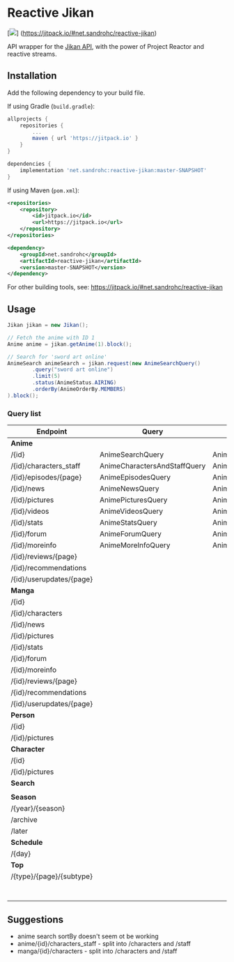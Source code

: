 # Reactive Jikan

[![](https://jitpack.io/v/SandroHc/reactive-jikan.svg?style=flat-square)]
(https://jitpack.io/#net.sandrohc/reactive-jikan)

API wrapper for the [Jikan API](https://jikan.moe), with the power of Project Reactor and reactive streams.

## Installation

Add the following dependency to your build file.

If using Gradle (`build.gradle`):
```groovy
allprojects {
    repositories {
        ...
        maven { url 'https://jitpack.io' }
    }
}

dependencies {
    implementation 'net.sandrohc:reactive-jikan:master-SNAPSHOT'
}
```

If using Maven (`pom.xml`):
```xml
<repositories>
    <repository>
        <id>jitpack.io</id>
        <url>https://jitpack.io</url>
    </repository>
</repositories>

<dependency>
    <groupId>net.sandrohc</groupId>
    <artifactId>reactive-jikan</artifactId>
    <version>master-SNAPSHOT</version>
</dependency>
```

For other building tools, see: https://jitpack.io/#net.sandrohc/reactive-jikan

## Usage

```java
Jikan jikan = new Jikan();

// Fetch the anime with ID 1
Anime anime = jikan.getAnime(1).block();

// Search for 'sword art online'
AnimeSearch animeSearch = jikan.request(new AnimeSearchQuery()
        .query("sword art online")
        .limit(5)
        .status(AnimeStatus.AIRING)
        .orderBy(AnimeOrderBy.MEMBERS)
).block();
```

### Query list

| Endpoint                         	| Query                        	| Result      	            |
|----------------------------------	|------------------------------	|-------------------------- |
| **Anime**                        |                              	|             	            |
| /{id}                            	| AnimeSearchQuery              | AnimeSearch 	            |
| /{id}/characters_staff           	| AnimeCharactersAndStaffQuery	| AnimeCharactersAndStaff   |
| /{id}/episodes/{page}            	| AnimeEpisodesQuery            | AnimeEpisodes             |
| /{id}/news                       	| AnimeNewsQuery                | AnimeNews            	    |
| /{id}/pictures                   	| AnimePicturesQuery            | AnimePictures            	|
| /{id}/videos                     	| AnimeVideosQuery              | AnimeVideos            	|
| /{id}/stats                      	| AnimeStatsQuery               | AnimeStats            	|
| /{id}/forum                      	| AnimeForumQuery               | AnimeForum            	|
| /{id}/moreinfo                   	| AnimeMoreInfoQuery            | AnimeMoreInfo            	|
| /{id}/reviews/{page}             	|                              	|             	|
| /{id}/recommendations            	|                              	|             	|
| /{id}/userupdates/{page}         	|                              	|             	|
| **Manga**                        |                              	|             	|
| /{id}                            	|                              	|             	|
| /{id}/characters                 	|                              	|             	|
| /{id}/news                       	|                              	|             	|
| /{id}/pictures                   	|                              	|             	|
| /{id}/stats                      	|                              	|             	|
| /{id}/forum                      	|                              	|             	|
| /{id}/moreinfo                   	|                              	|             	|
| /{id}/reviews/{page}             	|                              	|             	|
| /{id}/recommendations            	|                              	|             	|
| /{id}/userupdates/{page}         	|                              	|             	|
| **Person**                           	|                              	|             	|
| /{id}                            	|                              	|             	|
| /{id}/pictures                   	|                              	|             	|
| **Character**                        	|                              	|             	|
| /{id}                            	|                              	|             	|
| /{id}/pictures                   	|                              	|             	|
| **Search**                           	|                              	|             	|
|                                  	|                              	|             	|
| **Season**                           	|                              	|             	|
| /{year}/{season}          	    |                              	|             	|
| /archive                  	    |                              	|             	|
| /later                    	    |                              	|             	|
| **Schedule**                     |                              	|             	|
| /{day}                  	        |                              	|             	|
| **Top**                          |                               	|             	|
| /{type}/{page}/{subtype}   	    |                              	|             	|
|                                  	|                              	|             	|
|                                  	|                              	|             	|
|                                  	|                              	|             	|
|                                  	|                              	|             	|
|                                  	|                              	|             	|
|                                  	|                              	|             	|
|                                  	|                              	|             	|

## Suggestions
* anime search sortBy doesn't seem ot be working
* anime/{id}/characters_staff - split into /characters and /staff
* manga/{id}/characters - split into /characters and /staff